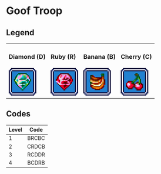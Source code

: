 # Goof Troop

## Legend

<table>
    <tr>
        <td><h3>Diamond (D)</h3></td>
        <td><h3>Ruby (R)</h3></td>
        <td><h3>Banana (B)</h3></td>
        <td><h3>Cherry (C)</h3></td>
    </tr>
    <tr>
        <td><img src="Goof_Troop/Diamond.png" alt="Diamond"></td>
        <td><img src="Goof_Troop/Ruby.png" alt="Ruby"></td>
        <td><img src="Goof_Troop/Banana.png" alt="Banana"></td>
        <td><img src="Goof_Troop/Cherry.png" alt="Cherry"></td>
    </tr>
</table>

## Codes
| Level |    Code   |
| ----- | :-------: |
| 1     |   BRCBC   |
| 2     |   CRDCB   |
| 3     |   RCDDR   |
| 4     |   BCDRB   |
